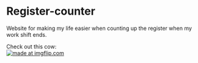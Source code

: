 # Register-counter
Website for making my life easier when counting up the register when my work shift ends.

Check out this cow:
</br>
<a href="https://imgflip.com/gif/2d4rgf"><img src="https://i.imgflip.com/2d4rgf.gif" title="made at imgflip.com"/></a>


